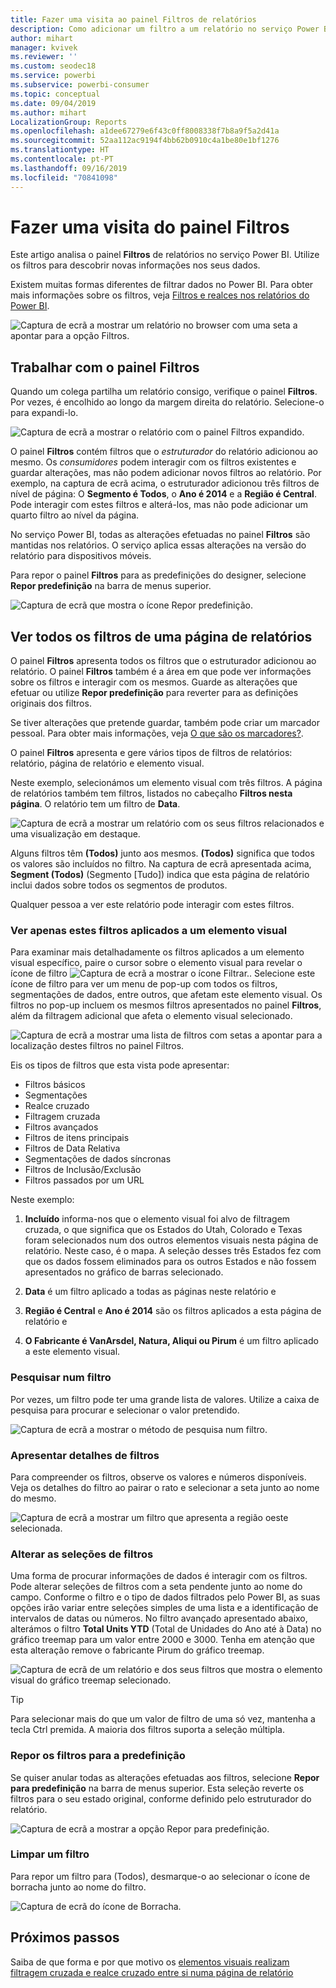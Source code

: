 ```yaml
---
title: Fazer uma visita ao painel Filtros de relatórios
description: Como adicionar um filtro a um relatório no serviço Power BI para consumidores
author: mihart
manager: kvivek
ms.reviewer: ''
ms.custom: seodec18
ms.service: powerbi
ms.subservice: powerbi-consumer
ms.topic: conceptual
ms.date: 09/04/2019
ms.author: mihart
LocalizationGroup: Reports
ms.openlocfilehash: a1dee67279e6f43c0ff8008338f7b8a9f5a2d41a
ms.sourcegitcommit: 52aa112ac9194f4bb62b0910c4a1be80e1bf1276
ms.translationtype: HT
ms.contentlocale: pt-PT
ms.lasthandoff: 09/16/2019
ms.locfileid: "70841098"
---
```

# <a name="take-a-tour-of-the-report-filters-pane"></a>Fazer uma visita do painel Filtros

Este artigo analisa o painel **Filtros** de relatórios no serviço Power BI. Utilize os filtros para descobrir novas informações nos seus dados.

Existem muitas formas diferentes de filtrar dados no Power BI. Para obter mais informações sobre os filtros, veja [Filtros e realces nos relatórios do Power BI](../power-bi-reports-filters-and-highlighting.md).

![Captura de ecrã a mostrar um relatório no browser com uma seta a apontar para a opção Filtros.](media/end-user-report-filter/power-bi-report.png)

## <a name="working-with-the-report-filters-pane"></a>Trabalhar com o painel Filtros

Quando um colega partilha um relatório consigo, verifique o painel **Filtros**. Por vezes, é encolhido ao longo da margem direita do relatório. Selecione-o para expandi-lo.

![Captura de ecrã a mostrar o relatório com o painel Filtros expandido.](media/end-user-report-filter/power-bi-expand-filter-pane.png)

O painel **Filtros** contém filtros que o *estruturador* do relatório adicionou ao mesmo. Os *consumidores* podem interagir com os filtros existentes e guardar alterações, mas não podem adicionar novos filtros ao relatório. Por exemplo, na captura de ecrã acima, o estruturador adicionou três filtros de nível de página: O **Segmento é Todos**, o **Ano é 2014** e a **Região é Central**. Pode interagir com estes filtros e alterá-los, mas não pode adicionar um quarto filtro ao nível da página.

No serviço Power BI, todas as alterações efetuadas no painel **Filtros** são mantidas nos relatórios. O serviço aplica essas alterações na versão do relatório para dispositivos móveis.

Para repor o painel **Filtros** para as predefinições do designer, selecione **Repor predefinição** na barra de menus superior.

![Captura de ecrã que mostra o ícone Repor predefinição.](media/end-user-report-filter/power-bi-reset-icon.png) 

## <a name="view-all-the-filters-for-a-report-page"></a>Ver todos os filtros de uma página de relatórios

O painel **Filtros** apresenta todos os filtros que o estruturador adicionou ao relatório. O painel **Filtros** também é a área em que pode ver informações sobre os filtros e interagir com os mesmos. Guarde as alterações que efetuar ou utilize **Repor predefinição** para reverter para as definições originais dos filtros.

Se tiver alterações que pretende guardar, também pode criar um marcador pessoal. Para obter mais informações, veja [O que são os marcadores?](end-user-bookmarks.md).

O painel **Filtros** apresenta e gere vários tipos de filtros de relatórios: relatório, página de relatório e elemento visual.

Neste exemplo, selecionámos um elemento visual com três filtros. A página de relatórios também tem filtros, listados no cabeçalho **Filtros nesta página**. O relatório tem um filtro de **Data**.

![Captura de ecrã a mostrar um relatório com os seus filtros relacionados e uma visualização em destaque.](media/end-user-report-filter/power-bi-filters-pane.png)

Alguns filtros têm **(Todos)** junto aos mesmos. **(Todos)** significa que todos os valores são incluídos no filtro. Na captura de ecrã apresentada acima, **Segment (Todos)** (Segmento [Tudo]) indica que esta página de relatório inclui dados sobre todos os segmentos de produtos. 

Qualquer pessoa a ver este relatório pode interagir com estes filtros.

### <a name="view-only-those-filters-applied-to-a-visual"></a>Ver apenas estes filtros aplicados a um elemento visual

Para examinar mais detalhadamente os filtros aplicados a um elemento visual específico, paire o cursor sobre o elemento visual para revelar o ícone de filtro ![Captura de ecrã a mostrar o ícone Filtrar.](media/end-user-report-filter/power-bi-filter-icon.png). Selecione este ícone de filtro para ver um menu de pop-up com todos os filtros, segmentações de dados, entre outros, que afetam este elemento visual. Os filtros no pop-up incluem os mesmos filtros apresentados no painel **Filtros**, além da filtragem adicional que afeta o elemento visual selecionado.

![Captura de ecrã a mostrar uma lista de filtros com setas a apontar para a localização destes filtros no painel Filtros.](media/end-user-report-filter/power-bi-hover-filters.png)

Eis os tipos de filtros que esta vista pode apresentar:

- Filtros básicos
- Segmentações
- Realce cruzado
- Filtragem cruzada
- Filtros avançados
- Filtros de itens principais
- Filtros de Data Relativa
- Segmentações de dados síncronas
- Filtros de Inclusão/Exclusão
- Filtros passados por um URL

Neste exemplo:
1. **Incluído** informa-nos que o elemento visual foi alvo de filtragem cruzada, o que significa que os Estados do Utah, Colorado e Texas foram selecionados num dos outros elementos visuais nesta página de relatório. Neste caso, é o mapa. A seleção desses três Estados fez com que os dados fossem eliminados para os outros Estados e não fossem apresentados no gráfico de barras selecionado.  

1. **Data** é um filtro aplicado a todas as páginas neste relatório e

1. **Região é Central** e **Ano é 2014** são os filtros aplicados a esta página de relatório e

4. **O Fabricante é VanArsdel, Natura, Aliqui ou Pirum** é um filtro aplicado a este elemento visual.


### <a name="search-in-a-filter"></a>Pesquisar num filtro

Por vezes, um filtro pode ter uma grande lista de valores. Utilize a caixa de pesquisa para procurar e selecionar o valor pretendido.

![Captura de ecrã a mostrar o método de pesquisa num filtro.](media/end-user-report-filter/power-bi-search.png)

### <a name="display-filter-details"></a>Apresentar detalhes de filtros

Para compreender os filtros, observe os valores e números disponíveis.  Veja os detalhes do filtro ao pairar o rato e selecionar a seta junto ao nome do mesmo.
  
![Captura de ecrã a mostrar um filtro que apresenta a região oeste selecionada.](media/end-user-report-filter/power-bi-filter-expand.png)

### <a name="change-filter-selections"></a>Alterar as seleções de filtros

Uma forma de procurar informações de dados é interagir com os filtros. Pode alterar seleções de filtros com a seta pendente junto ao nome do campo.  Conforme o filtro e o tipo de dados filtrados pelo Power BI, as suas opções irão variar entre seleções simples de uma lista e a identificação de intervalos de datas ou números. No filtro avançado apresentado abaixo, alterámos o filtro **Total Units YTD** (Total de Unidades do Ano até à Data) no gráfico treemap para um valor entre 2000 e 3000. Tenha em atenção que esta alteração remove o fabricante Pirum do gráfico treemap.
  
![Captura de ecrã de um relatório e dos seus filtros que mostra o elemento visual do gráfico treemap selecionado.](media/end-user-report-filter/power-bi-treemap-filters.png)

> [!TIP]
> Para selecionar mais do que um valor de filtro de uma só vez, mantenha a tecla Ctrl premida. A maioria dos filtros suporta a seleção múltipla.

### <a name="reset-filter-to-default"></a>Repor os filtros para a predefinição

Se quiser anular todas as alterações efetuadas aos filtros, selecione **Repor para predefinição** na barra de menus superior.  Esta seleção reverte os filtros para o seu estado original, conforme definido pelo estruturador do relatório.

![Captura de ecrã a mostrar a opção Repor para predefinição.](media/end-user-report-filter/power-bi-reset-icon.png)

### <a name="clear-a-filter"></a>Limpar um filtro

Para repor um filtro para (Todos), desmarque-o ao selecionar o ícone de borracha junto ao nome do filtro.

![Captura de ecrã do ícone de Borracha.](media/end-user-report-filter/power-bi-eraser.png)
  
<!--  too much detail for consumers

## Types of filters: text field filters
### List mode
Ticking a checkbox either selects or deselects the value. The **All** checkbox can be used to toggle the state of all checkboxes on or off. The checkboxes represent all the available values for that field.  As you adjust the filter, the restatement updates to reflect your choices. 

![list mode filter](media/end-user-report-filter/power-bi-restatement-new.png)

Note how the restatement now says "is Mar, Apr or May".

### Advanced mode
Select **Advanced Filtering** to switch to advanced mode. Use the dropdown controls and text boxes to identify which fields to include. By choosing between **And** and **Or**, you can build complex filter expressions. Select the **Apply Filter** button when you've set the values you want.  

![advanced mode](media/end-user-report-filter/power-bi-advanced.png)

## Types of filters: numeric field filters
### List mode
If the values are finite, selecting the field name displays a list.  See **Text field filters** &gt; **List mode** above for help using checkboxes.   

### Advanced mode
If the values are infinite or represent a range, selecting the field name opens the advanced filter mode. Use the dropdown and text boxes to specify a range of values that you want to see. 

![advanced filter](media/end-user-report-filter/power-bi-dropdown-and-text.png)

By choosing between **And** and **Or**, you can build complex filter expressions. Select the **Apply Filter** button when you've set the values you want.

## Types of filters: date and time
### List mode
If the values are finite, selecting the field name displays a list.  See **Text field filters** &gt; **List mode** above for help using checkboxes.   

### Advanced mode
If the field values represent date or time, you can specify a start/end time when using Date/Time filters.  

![datetime filter](media/end-user-report-filter/pbi_date-time-filters.png)

-->

## <a name="next-steps"></a>Próximos passos

Saiba de que forma e por que motivo os [elementos visuais realizam filtragem cruzada e realce cruzado entre si numa página de relatório](end-user-interactions.md)